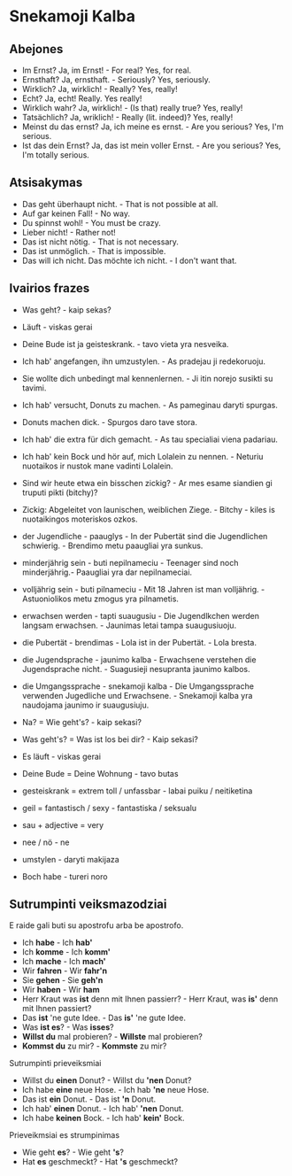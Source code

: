 
# Snekamoji Kalba


## Abejones

-  Im Ernst? Ja, im Ernst! - For real? Yes, for real.
-  Ernsthaft? Ja, ernsthaft. - Seriously? Yes, seriously.
-  Wirklich? Ja, wirklich! - Really? Yes, really!
-  Echt? Ja, echt! Really. Yes really!
-  Wirklich wahr? Ja, wirklich! - (Is that) really true? Yes, really!
-  Tatsächlich? Ja, wriklich! - Really (lit. indeed)? Yes, really!
-  Meinst du das ernst? Ja, ich meine es ernst. - Are you serious? Yes, I'm serious.
-  Ist das dein Ernst? Ja, das ist mein voller Ernst. - Are you serious? Yes, I'm totally serious.

## Atsisakymas

-  Das geht überhaupt nicht. - That is not possible at all.
-  Auf gar keinen Fall! - No way.
-  Du spinnst wohl! - You must be crazy.
-  Lieber nicht! - Rather not!
-  Das ist nicht nötig. - That is not necessary.
-  Das ist unmöglich. - That is impossible.
-  Das will ich nicht. Das möchte ich nicht. - I don't want that.


## Ivairios frazes

- Was geht? - kaip sekas?
- Läuft - viskas gerai
- Deine Bude ist ja geisteskrank. - tavo vieta yra nesveika.
- Ich hab' angefangen, ihn umzustylen. - As pradejau ji redekoruoju.
- Sie wollte dich unbedingt mal kennenlernen. - Ji itin norejo susikti su tavimi.
- Ich hab' versucht, Donuts zu machen. - As pameginau daryti spurgas.
- Donuts machen dick. - Spurgos daro tave stora.
- Ich hab' die extra für dich gemacht. - As tau specialiai viena padariau.
- Ich hab' kein Bock und hör auf, mich Lolalein zu nennen. -  Neturiu nuotaikos ir nustok mane vadinti Lolalein.
- Sind wir heute etwa ein bisschen zickig? - Ar mes esame siandien gi truputi pikti (bitchy)?
- Zickig: Abgeleitet von launischen, weiblichen Ziege. - Bitchy - kiles is nuotaikingos moteriskos ozkos.

- der Jugendliche - paauglys
       - In der Pubertät sind die Jugendlichen schwierig. - Brendimo metu paaugliai yra sunkus.
- minderjährig sein - buti nepilnameciu
       - Teenager sind noch minderjährig.- Paaugliai yra dar nepilnameciai.
- volljährig sein - buti pilnameciu
       - Mit 18 Jahren ist man volljährig. - Astuoniolikos metu zmogus yra pilnametis.
- erwachsen werden - tapti suaugusiu
       - Die Jugendlkchen werden langsam erwachsen. - Jaunimas letai tampa suaugusiuoju.
- die Pubertät - brendimas
       - Lola ist in der Pubertät. - Lola bresta.
- die Jugendsprache - jaunimo kalba
       - Erwachsene verstehen die Jugendsprache nicht. - Suagusieji nesupranta jaunimo kalbos.
- die Umgangssprache - snekamoji kalba
       - Die Umgangssprache verwenden Jugedliche und Erwachsene. - Snekamoji kalba yra naudojama jaunimo ir suaugusiuju.

- Na? = Wie geht's? - kaip sekasi?
- Was geht's? = Was ist los bei dir? - Kaip sekasi?
- Es läuft - viskas gerai
- Deine Bude = Deine Wohnung - tavo butas
- gesteiskrank = extrem toll / unfassbar - labai puiku / neitiketina
- geil = fantastisch / sexy - fantastiska / seksualu
- sau + adjective = very
- nee / nö - ne
- umstylen - daryti makijaza
- Boch habe - tureri noro

## Sutrumpinti veiksmazodziai

E raide gali buti su apostrofu arba be apostrofo.

- Ich **habe** - Ich **hab'**
- Ich **komme** - Ich **komm'**
- Ich **mache** - Ich **mach'**
- Wir **fahren** - Wir **fahr'n**
- Sie **gehen** - Sie **geh'n**
- Wir **haben** - Wir **ham**
- Herr Kraut was **ist** denn mit Ihnen passierr? - Herr Kraut, was **is'**  denn mit Ihnen passiert?
- Das **ist** 'ne gute Idee. - Das **is'** 'ne gute Idee.
- Was **ist es**? - Was **isses**?
- **Willst du** mal probieren? - **Willste** mal probieren?
- **Kommst du** zu mir? - **Kommste** zu mir?

Sutrumpinti prieveiksmiai

- Willst du **einen** Donut? - Willst du **'nen** Donut?
- Ich habe **eine** neue Hose. - Ich hab **'ne** neue Hose.
- Das ist **ein** Donut. - Das ist **'n** Donut.
- Ich hab' **einen** Donut. - Ich hab' **'nen** Donut.
- Ich habe **keinen** Bock. - Ich hab' **kein'** Bock.

Prieveikmsiai es strumpinimas

- Wie geht **es**? - Wie geht **'s**?
- Hat **es** geschmeckt? - Hat **'s** geschmeckt?

